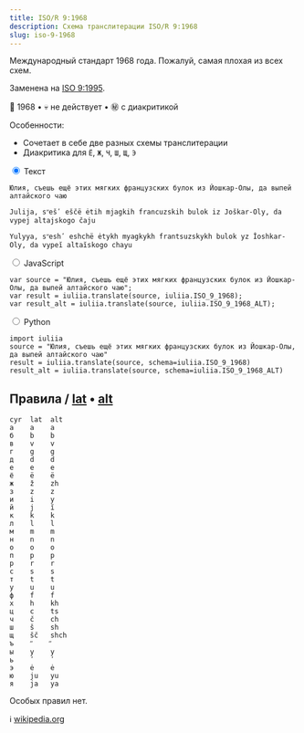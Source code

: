 ```yaml
---
title: ISO/R 9:1968
description: Схема транслитерации ISO/R 9:1968
slug: iso-9-1968
---
```


Международный стандарт 1968 года. Пожалуй, самая плохая из всех схем.

Заменена на [ISO 9:1995](/gost-779).

📅 1968 • 💀 не действует • ㊙️ с диакритикой

Особенности:

-   Сочетает в себе две разных схемы транслитерации
-   Диакритика для `Ё`, `Ж`, `Ч`, `Ш`, `Щ`, `Э`

<div class="tabs">
<input name="tabs" type="radio" id="text" checked="checked" class="input"/>
<label for="text" class="label"><span>Текст</span></label>
<div class="panel pre-group">

<pre data-ref="source" contenteditable="true" class="editable"><code>Юлия, съешь ещё этих мягких французских булок из Йошкар-Олы, да выпей алтайского чаю</code></pre>
<pre data-ref="target" data-schema="iso_9_1968"><code>Julija, sʺešʹ eščë ėtih mjagkih francuzskih bulok iz Joškar-Oly, da vypej altajskogo čaju</code>
</pre>
<pre data-ref="target" data-schema="iso_9_1968_alt"><code>Yulyya, sʺeshʹ eshchë ėtykh myagkykh frantsuzskykh bulok yz Ĭoshkar-Oly, da vypeĭ altaĭskogo chayu</code></pre>
</div>

<input name="tabs" type="radio" id="js" class="input"/>
<label for="js" class="label"><span>JavaScript</span></label>
<pre class="panel"><code>var source = "Юлия, съешь ещё этих мягких французских булок из Йошкар-Олы, да выпей алтайского чаю";
var result = iuliia.translate(source, iuliia.ISO_9_1968);
var result_alt = iuliia.translate(source, iuliia.ISO_9_1968_ALT);</code></pre>

<input name="tabs" type="radio" id="python" class="input"/>
<label for="python" class="label"><span>Python</span></label>
<pre class="panel"><code>import iuliia
source = "Юлия, съешь ещё этих мягких французских булок из Йошкар-Олы, да выпей алтайского чаю"
result = iuliia.translate(source, schema=iuliia.ISO_9_1968)
result_alt = iuliia.translate(source, schema=iuliia.ISO_9_1968_ALT)</code></pre>
</div>

## Правила / [lat](https://github.com/nalgeon/iuliia/blob/master/iso_9_1968.json) • [alt](https://github.com/nalgeon/iuliia/blob/master/iso_9_1968_alt.json)

```
cyr  lat  alt
а    a    a
б    b    b
в    v    v
г    g    g
д    d    d
е    e    e
ё    ë    ë
ж    ž    zh
з    z    z
и    i    y
й    j    ĭ
к    k    k
л    l    l
м    m    m
н    n    n
о    o    o
п    p    p
р    r    r
с    s    s
т    t    t
у    u    u
ф    f    f
х    h    kh
ц    c    ts
ч    č    ch
ш    š    sh
щ    šč   shch
ъ    ʺ    ʺ
ы    y    y
ь    ʹ    ʹ
э    ė    ė
ю    ju   yu
я    ja   ya
```

Особых правил нет.

ℹ️ [wikipedia.org](https://en.wikipedia.org/wiki/ISO_9#ISO/R_9)

